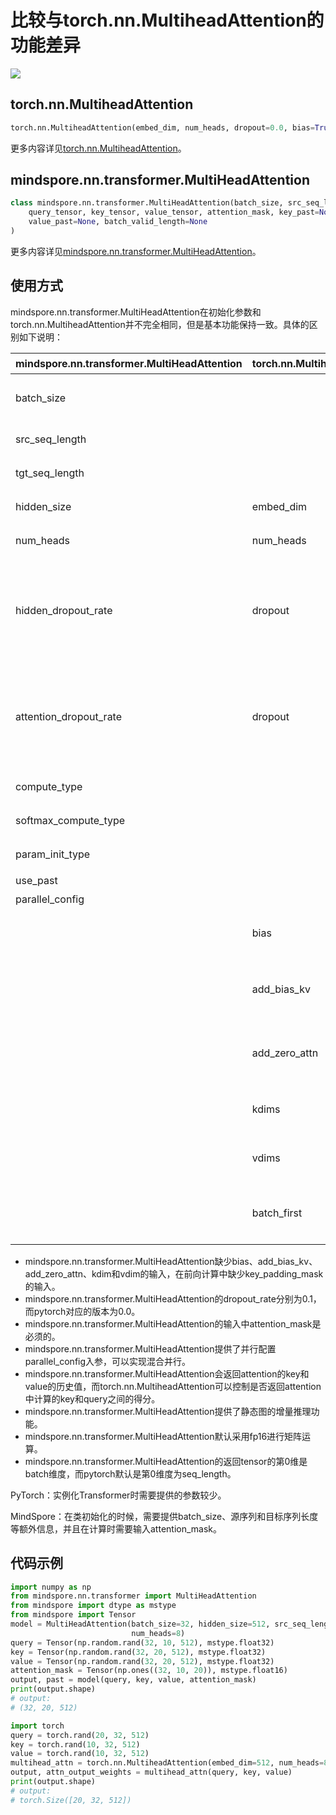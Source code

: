 # 比较与torch.nn.MultiheadAttention的功能差异

<a href="https://gitee.com/mindspore/docs/blob/r1.6/docs/mindspore/migration_guide/source_zh_cn/api_mapping/pytorch_diff/MultiHeadAttention.md" target="_blank"><img src="https://gitee.com/mindspore/docs/raw/r1.6/resource/_static/logo_source.png"></a>

## torch.nn.MultiheadAttention

```python
torch.nn.MultiheadAttention(embed_dim, num_heads, dropout=0.0, bias=True, add_bias_kv=False, add_zero_attn=False, kdim=None, vdim=None, batch_first=False, device=None, dtype=None)
```

更多内容详见[torch.nn.MultiheadAttention](https://pytorch.org/docs/1.5.0/nn.html#torch.nn.MultiheadAttention)。

## mindspore.nn.transformer.MultiHeadAttention

```python
class mindspore.nn.transformer.MultiHeadAttention(batch_size, src_seq_length, tgt_seq_length, hidden_size, num_heads, hidden_dropout_rate=0.1, attention_dropout_rate=0.1, compute_dtype=mstype.float16, softmax_compute_type=mstype.float32, param_init_type=mstype.float32, use_past=False, parallel_config=default_dpmp_config)(
    query_tensor, key_tensor, value_tensor, attention_mask, key_past=None,
    value_past=None, batch_valid_length=None
)
```

更多内容详见[mindspore.nn.transformer.MultiHeadAttention](https://www.mindspore.cn/docs/api/zh-CN/r1.6/api_python/mindspore.nn.transformer.html#mindspore.nn.transformer.MultiHeadAttention)。

## 使用方式

mindspore.nn.transformer.MultiHeadAttention在初始化参数和torch.nn.MultiheadAttention并不完全相同，但是基本功能保持一致。具体的区别如下说明：

| mindspore.nn.transformer.MultiHeadAttention | torch.nn.MultiheadAttention | 说明                                                         |
| ---------------------------------------- | --------------------------- | ------------------------------------------------------------ |
| batch_size                               |                             | MindSpore需要传入额外的batch size以作校验和增量推理使用。    |
| src_seq_length                           |                             | encoder输入序列长度。                                        |
| tgt_seq_length                           |                             | decoder输入序列长度。                                        |
| hidden_size                              | embed_dim                   | 参数名称不一致，含义相同。                                   |
| num_heads                                | num_heads                   | Attention的head数目，含义相同。                              |
| hidden_dropout_rate                      | dropout                     | 含义不同。hidden_dropout_rate表示在隐藏层处的dropout，而PyTorch的dropout参数额外控制了softmax处的dropout rate。 |
| attention_dropout_rate                   | dropout                     | 含义不同。attention_dropout_rate表示在softmax处的dropout，而PyTorch的dropout参数额外控制了隐藏层的dropout rate。 |
| compute_type                             |                             | 控制内部matmul矩阵计算类型。                                 |
| softmax_compute_type                     |                             | 控制attention中softmax的计算类型。                           |
| param_init_type                          |                             | 控制参数初始化的类型。                                       |
| use_past                                 |                             | 是否使用增量推理。                                           |
| parallel_config                          |                             | 并行设置的配置参数。                                         |
|                                          | bias                        | 是否在projection层添加bias。MindSpore默认行为是添加的。      |
|                                          | add_bias_kv                 | 是否在第0维度的key和value序列上面添加bias。MindSpore未实现此功能。 |
|                                          | add_zero_attn               | 是否在第1维度的key和value序列上面添加全零的数据。MindSpore未实现此功能。 |
|                                          | kdims                       | key维度的feature数量。MindSpore未实现此功能。                |
|                                          | vdims                       | value维度的feature数量。MindSpore未实现此功能。              |
|                                          | batch_first                 | MindSpore默认配置为(batch,seq, feature)，即Pytorch的batch_first=True |

- mindspore.nn.transformer.MultiHeadAttention缺少bias、add_bias_kv、add_zero_attn、kdim和vdim的输入，在前向计算中缺少key_padding_mask的输入。
- mindspore.nn.transformer.MultiHeadAttention的dropout_rate分别为0.1，而pytorch对应的版本为0.0。
- mindspore.nn.transformer.MultiHeadAttention的输入中attention_mask是必须的。
- mindspore.nn.transformer.MultiHeadAttention提供了并行配置parallel_config入参，可以实现混合并行。
- mindspore.nn.transformer.MultiHeadAttention会返回attention的key和value的历史值，而torch.nn.MultiheadAttention可以控制是否返回attention中计算的key和query之间的得分。
- mindspore.nn.transformer.MultiHeadAttention提供了静态图的增量推理功能。
- mindspore.nn.transformer.MultiHeadAttention默认采用fp16进行矩阵运算。
- mindspore.nn.transformer.MultiHeadAttention的返回tensor的第0维是batch维度，而pytorch默认是第0维度为seq_length。

PyTorch：实例化Transformer时需要提供的参数较少。

MindSpore：在类初始化的时候，需要提供batch_size、源序列和目标序列长度等额外信息，并且在计算时需要输入attention_mask。

## 代码示例

```python
import numpy as np
from mindspore.nn.transformer import MultiHeadAttention
from mindspore import dtype as mstype
from mindspore import Tensor
model = MultiHeadAttention(batch_size=32, hidden_size=512, src_seq_length=10, tgt_seq_length=20,
                           num_heads=8)
query = Tensor(np.random.rand(32, 10, 512), mstype.float32)
key = Tensor(np.random.rand(32, 20, 512), mstype.float32)
value = Tensor(np.random.rand(32, 20, 512), mstype.float32)
attention_mask = Tensor(np.ones((32, 10, 20)), mstype.float16)
output, past = model(query, key, value, attention_mask)
print(output.shape)
# output:
# (32, 20, 512)

import torch
query = torch.rand(20, 32, 512)
key = torch.rand(10, 32, 512)
value = torch.rand(10, 32, 512)
multihead_attn = torch.nn.MultiheadAttention(embed_dim=512, num_heads=8)
output, attn_output_weights = multihead_attn(query, key, value)
print(output.shape)
# output:
# torch.Size([20, 32, 512])
```